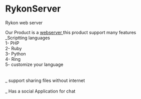 # RykonServer
Rykon web server 



Our Product is a <a href='https://en.wikipedia.org/wiki/Web_server' > webserver </a> 
this product support many features </br> 
_Scriptting languages </br>
1- PHP</br>
2- Ruby <br/>
3- Python <br/>
4- Ring <br/>
5- customize your language <br/>
<br/><br/>
_ support sharing files without internet 
<br/><br/>
_ Has a social Application for chat






